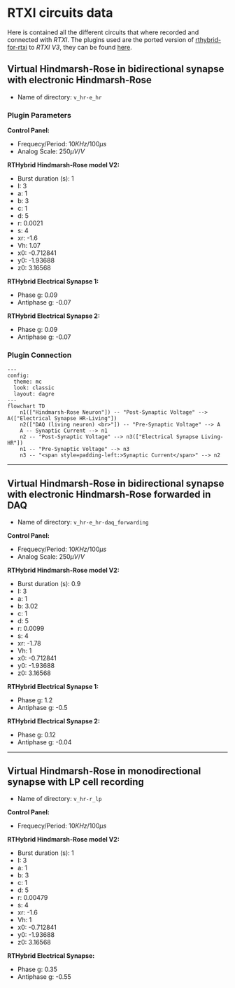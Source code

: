
# RTXI circuits data

Here is contained all the different circuits that where recorded and connected with *RTXI*. The plugins used are the ported version of [rthybrid-for-rtxi](https://github.com/GNB-UAM/rthybrid-for-rtxi) to *RTXI V3*, they can be found [here](https://github.com/sergiohidalgo818/rthybrid-for-rtxi/tree/rthybrid-for-rtxi3/rtxi3).



## Virtual Hindmarsh-Rose in bidirectional synapse with electronic Hindmarsh-Rose

- Name of directory: `v_hr-e_hr`

### Plugin Parameters

**Control Panel:** 
  - Frequecy/Period: $10KHz$/$100\mu s$
  - Analog Scale: $250 \mu V/V$

**RTHybrid Hindmarsh-Rose model V2:**
  - Burst duration (s): 1
  - I: 3
  - a: 1
  - b: 3
  - c: 1
  - d: 5
  - r: 0.0021
  - s: 4
  - xr: -1.6
  - Vh: 1.07
  - x0: -0.712841
  - y0: -1.93688
  - z0: 3.16568


**RTHybrid Electrical Synapse 1:**
  - Phase g: 0.09
  - Antiphase g: -0.07

**RTHybrid Electrical Synapse 2:**
  - Phase g: 0.09
  - Antiphase g: -0.07

### Plugin Connection

```mermaid
---
config:
  theme: mc
  look: classic
  layout: dagre
---
flowchart TD
    n1(["Hindmarsh-Rose Neuron"]) -- "Post-Synaptic Voltage" --> A(["Electrical Synapse HR-Living"])
    n2(["DAQ (living neuron) <br>"]) -- "Pre-Synaptic Voltage" --> A
    A -- Synaptic Current --> n1
    n2 -- "Post-Synaptic Voltage" --> n3(["Electrical Synapse Living-HR"])
    n1 -- "Pre-Synaptic Voltage" --> n3
    n3 -- "<span style=padding-left:>Synaptic Current</span>" --> n2

```
---

## Virtual Hindmarsh-Rose in bidirectional synapse with electronic Hindmarsh-Rose forwarded in DAQ

- Name of directory: `v_hr-e_hr-daq_forwarding`


**Control Panel:** 
  - Frequecy/Period: $10KHz$/$100\mu s$
  - Analog Scale: $250 \mu V/V$

**RTHybrid Hindmarsh-Rose model V2:**
  - Burst duration (s): 0.9
  - I: 3
  - a: 1
  - b: 3.02
  - c: 1
  - d: 5
  - r: 0.0099
  - s: 4
  - xr: -1.78
  - Vh: 1
  - x0: -0.712841
  - y0: -1.93688
  - z0: 3.16568


**RTHybrid Electrical Synapse 1:**
  - Phase g: 1.2
  - Antiphase g: -0.5

**RTHybrid Electrical Synapse 2:**
  - Phase g: 0.12
  - Antiphase g: -0.04

---

## Virtual Hindmarsh-Rose in monodirectional synapse with LP cell recording

- Name of directory: `v_hr-r_lp`


**Control Panel:** 
  - Frequecy/Period: $10KHz$/$100\mu s$


**RTHybrid Hindmarsh-Rose model V2:**
  - Burst duration (s): 1
  - I: 3
  - a: 1
  - b: 3
  - c: 1
  - d: 5
  - r: 0.00479
  - s: 4
  - xr: -1.6
  - Vh: 1
  - x0: -0.712841
  - y0: -1.93688
  - z0: 3.16568


**RTHybrid Electrical Synapse:**
  - Phase g: 0.35
  - Antiphase g: -0.55

